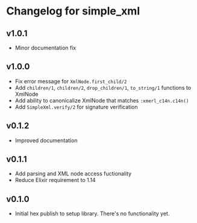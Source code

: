 # Changelog for simple_xml

## v1.0.1

* Minor documentation fix

## v1.0.0

* Fix error message for `XmlNode.first_child/2`
* Add `children/1`, `children/2`, `drop_children/1`, `to_string/1` functions to XmlNode
* Add ability to canonicalize XmlNode that matches `:xmerl_c14n.c14n()`
* Add `SimpleXml.verify/2` for signature verification

## v0.1.2

* Improved documentation

## v0.1.1

* Add parsing and XML node access fuctionality
* Reduce Elixir requirement to 1.14

## v0.1.0

* Initial hex publish to setup library.  There's no functionality yet.

